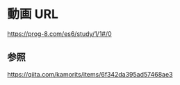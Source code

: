 # 動画 URL

https://prog-8.com/es6/study/1/1#/0

## 参照

https://qiita.com/kamorits/items/6f342da395ad57468ae3
